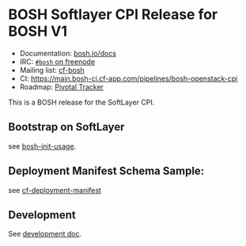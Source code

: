 # BOSH Softlayer CPI Release for BOSH V1

* Documentation: [bosh.io/docs](https://bosh.io/docs)
* IRC: [`#bosh` on freenode](https://webchat.freenode.net/?channels=bosh)
* Mailing list: [cf-bosh](https://lists.cloudfoundry.org/pipermail/cf-bosh)
* CI: <https://main.bosh-ci.cf-app.com/pipelines/bosh-openstack-cpi>
* Roadmap: [Pivotal Tracker](https://www.pivotaltracker.com/n/projects/1344876)

This is a BOSH release for the SoftLayer CPI.

## Bootstrap on SoftLayer

see [bosh-init-usage](docs/bosh-init-usage.md).

## Deployment Manifest Schema Sample:

see [cf-deployment-manifest](docs/cf_deployment_sl_sample.yml)

## Development

See [development doc](docs/development.md).
